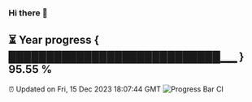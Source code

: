 ### Hi there 👋
⏳ Year progress { ████████████████████████████▁▁ } 95.55 %
---
⏰ Updated on Fri, 15 Dec 2023 18:07:44 GMT
![Progress Bar CI](https://github.com/Moyi321/Moyi321/workflows/Progress%20Bar%20CI/badge.svg)
